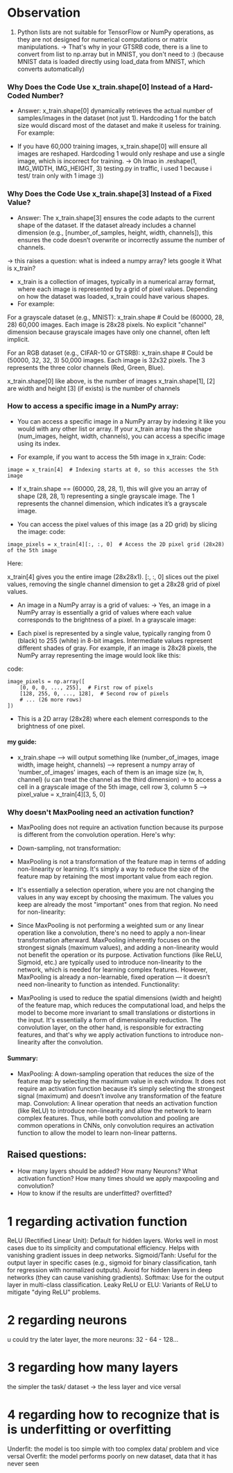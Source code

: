 
# Observation
1. Python lists are not suitable for TensorFlow or NumPy operations, as they are not designed for numerical computations or matrix manipulations. -> That's why in your GTSRB code, there is a line to convert from list to np.array but in MNIST, you don't need to :) (because MNIST data is loaded directly using load_data from MNIST, which converts automatically)


### Why Does the Code Use x_train.shape[0] Instead of a Hard-Coded Number?
- Answer: x_train.shape[0] dynamically retrieves the actual number of samples/images in the dataset (not just 1). Hardcoding 1 for the batch size would discard most of the dataset and make it useless for training. For example:

- If you have 60,000 training images, x_train.shape[0] will ensure all images are reshaped.
Hardcoding 1 would only reshape and use a single image, which is incorrect for training.
-> Oh lmao in .reshape(1, IMG_WIDTH, IMG_HEIGHT, 3) testing.py in traffic, i used 1 because i test/ train only with 1 image :))


### Why Does the Code Use x_train.shape[3] Instead of a Fixed Value?
- Answer: The x_train.shape[3] ensures the code adapts to the current shape of the dataset. If the dataset already includes a channel dimension (e.g., [number_of_samples, height, width, channels]), this ensures the code doesn’t overwrite or incorrectly assume the number of channels.

-> this raises a question: what is indeed a numpy array? lets google it
What is x_train?
- x_train is a collection of images, typically in a numerical array format, where each image is represented by a grid of pixel values. Depending on how the dataset was loaded, x_train could have various shapes.
- For example:

For a grayscale dataset (e.g., MNIST):
x_train.shape  # Could be (60000, 28, 28)
60,000 images.
Each image is 28x28 pixels.
No explicit "channel" dimension because grayscale images have only one channel, often left implicit.


For an RGB dataset (e.g., CIFAR-10 or GTSRB):
x_train.shape  # Could be (50000, 32, 32, 3)
50,000 images.
Each image is 32x32 pixels.
The 3 represents the three color channels (Red, Green, Blue).


x_train.shape[0] like above, is the number of images
x_train.shape[1], [2] are width and height
[3] (if exists) is the number of channels




### How to access a specific image in a NumPy array:
- You can access a specific image in a NumPy array by indexing it like you would with any other list or array. If your x_train array has the shape (num_images, height, width, channels), you can access a specific image using its index.

- For example, if you want to access the 5th image in x_train:
Code:
```
image = x_train[4]  # Indexing starts at 0, so this accesses the 5th image
```
- If x_train.shape == (60000, 28, 28, 1), this will give you an array of shape (28, 28, 1) representing a single grayscale image. The 1 represents the channel dimension, which indicates it’s a grayscale image.

- You can access the pixel values of this image (as a 2D grid) by slicing the image:
code:
```
image_pixels = x_train[4][:, :, 0]  # Access the 2D pixel grid (28x28) of the 5th image
```

Here:

x_train[4] gives you the entire image (28x28x1).
[:, :, 0] slices out the pixel values, removing the single channel dimension to get a 28x28 grid of pixel values.

- An image in a NumPy array is a grid of values:
-> Yes, an image in a NumPy array is essentially a grid of values where each value corresponds to the brightness of a pixel. In a grayscale image:

- Each pixel is represented by a single value, typically ranging from 0 (black) to 255 (white) in 8-bit images. Intermediate values represent different shades of gray. For example, if an image is 28x28 pixels, the NumPy array representing the image would look like this:

code:
```
image_pixels = np.array([
    [0, 0, 0, ..., 255],  # First row of pixels
    [128, 255, 0, ..., 128],  # Second row of pixels
    # ... (26 more rows)
])
```
- This is a 2D array (28x28) where each element corresponds to the brightness of one pixel.

#### my guide:
- x_train.shape --> will output something like (number_of_images, image width, image height, channels) --> represent a numpy array of 'number_of_images' images,
each of them is an image size (w, h, channel) (u can treat the channel as the third dimension)
-> to access a cell in a grayscale image of the 5th image, cell row 3, column 5 --> pixel_value = x_train[4][3, 5, 0]  





### Why doesn't MaxPooling need an activation function?
- MaxPooling does not require an activation function because its purpose is different from the convolution operation. Here's why:

- Down-sampling, not transformation:

- MaxPooling is not a transformation of the feature map in terms of adding non-linearity or learning. It's simply a way to reduce the size of the feature map by retaining the most important value from each region.
- It's essentially a selection operation, where you are not changing the values in any way except by choosing the maximum. The values you keep are already the most "important" ones from that region.
No need for non-linearity:

- Since MaxPooling is not performing a weighted sum or any linear operation like a convolution, there's no need to apply a non-linear transformation afterward. MaxPooling inherently focuses on the strongest signals (maximum values), and adding a non-linearity would not benefit the operation or its purpose.
Activation functions (like ReLU, Sigmoid, etc.) are typically used to introduce non-linearity to the network, which is needed for learning complex features. However, MaxPooling is already a non-learnable, fixed operation — it doesn’t need non-linearity to function as intended.
Functionality:

- MaxPooling is used to reduce the spatial dimensions (width and height) of the feature map, which reduces the computational load, and helps the model to become more invariant to small translations or distortions in the input. It's essentially a form of dimensionality reduction.
The convolution layer, on the other hand, is responsible for extracting features, and that's why we apply activation functions to introduce non-linearity after the convolution.

#### Summary:
- MaxPooling: A down-sampling operation that reduces the size of the feature map by selecting the maximum value in each window. It does not require an activation function because it’s simply selecting the strongest signal (maximum) and doesn’t involve any transformation of the feature map.
Convolution: A linear operation that needs an activation function (like ReLU) to introduce non-linearity and allow the network to learn complex features.
Thus, while both convolution and pooling are common operations in CNNs, only convolution requires an activation function to allow the model to learn non-linear patterns.


## Raised questions:
- How many layers should be added? How many Neurons? What activation function? How many times should we apply maxpooling and convolution?
- How to know if the results are underfitted? overfitted?



# 1 regarding activation function
ReLU (Rectified Linear Unit):
Default for hidden layers. Works well in most cases due to its simplicity and computational efficiency.
Helps with vanishing gradient issues in deep networks.
Sigmoid/Tanh:
Useful for the output layer in specific cases (e.g., sigmoid for binary classification, tanh for regression with normalized outputs).
Avoid for hidden layers in deep networks (they can cause vanishing gradients).
Softmax:
Use for the output layer in multi-class classification.
Leaky ReLU or ELU:
Variants of ReLU to mitigate "dying ReLU" problems.

# 2 regarding neurons
u could try the later layer, the more neurons: 32 - 64 - 128...


# 3 regarding how many layers
the simpler the task/ dataset -> the less layer and vice versal


# 4 regarding how to recognize that is is underfitting or overfitting
Underfit:
the model is too simple with too complex data/ problem and vice versal
Overfit:
the model performs poorly on new dataset, data that it has never seen